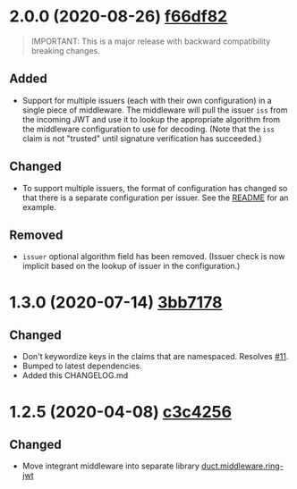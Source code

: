 # 2.0.0 (2020-08-26) [f66df82](https://github.com/ovotech/ring-jwt/commit/f66df82b2d0bc6f9cfb579cc0c204725d0529963)

> IMPORTANT: This is a major release with backward compatibility breaking changes.

## Added

- Support for multiple issuers (each with their own configuration) in a single piece of middleware. The middleware will pull the issuer `iss`
from the incoming JWT and use it to lookup the appropriate algorithm from the middleware configuration to use for decoding.
(Note that the `iss` claim is not "trusted" until signature verification has succeeded.) 

## Changed
- To support multiple issuers, the format of configuration has changed so that there is a separate configuration per issuer.
See the [README](./README.md#usage) for an example.

## Removed
- `issuer` optional algorithm field has been removed. (Issuer check is now implicit based on the lookup of issuer in the
configuration.) 
 
# 1.3.0 (2020-07-14) [3bb7178](https://github.com/ovotech/ring-jwt/commit/545698b98baaba20028462d03facf72d42896e47)

## Changed

- Don't keywordize keys in the claims that are namespaced. Resolves [#11](https://github.com/ovotech/ring-jwt/issues/11).
- Bumped to latest dependencies.
- Added this CHANGELOG.md

# 1.2.5 (2020-04-08) [c3c4256](https://github.com/ovotech/ring-jwt/commit/c3c4256e3f361eca44f33ba37a13c2acf4695c27)

## Changed

- Move integrant middleware into separate library [duct.middleware.ring-jwt](https://github.com/ovotech/duct.middleware.ring-jwt) 
